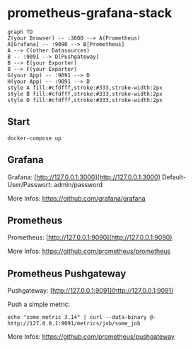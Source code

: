 <script src="https://cdnjs.cloudflare.com/ajax/libs/mermaid/8.5.0/mermaid.min.js"></script>
<link rel="stylesheet" href="./mermaid.css">
<script>mermaid.initialize({startOnLoad:true});</script>

# prometheus-grafana-stack
```mermaid
graph TD
Z(your Browser) -- :3000 --> A(Prometheus)
A[Grafana] -- :9090 --> B[Prometheus]
A --> C(other Datasources)
B -- :9091 --> D[Pushgateway]
B --> E(your Exporter)
B --> F(your Exporter)
G(your App) -- :9091 --> D
H(your App) -- :9091 --> D
style A fill:#cfdfff,stroke:#333,stroke-width:2px
style B fill:#cfdfff,stroke:#333,stroke-width:2px
style D fill:#cfdfff,stroke:#333,stroke-width:2px
```
## Start
```
docker-compose up
```

## Grafana
Grafana: [http://127.0.0.1:3000](http://127.0.0.1:3000)
Default-User/Passwort: admin/password

More Infos:
https://github.com/grafana/grafana
## Prometheus
Prometheus: [http://127.0.0.1:9090](http://127.0.0.1:9090)

More Infos:
https://github.com/prometheus/prometheus
## Prometheus Pushgateway
Pushgateway: [http://127.0.0.1:9091](http://127.0.0.1:9091)

Push a simple metric:
```
echo "some_metric 3.14" | curl --data-binary @- http://127.0.0.1:9091/metrics/job/some_job
```
More Infos:
https://github.com/prometheus/pushgateway

